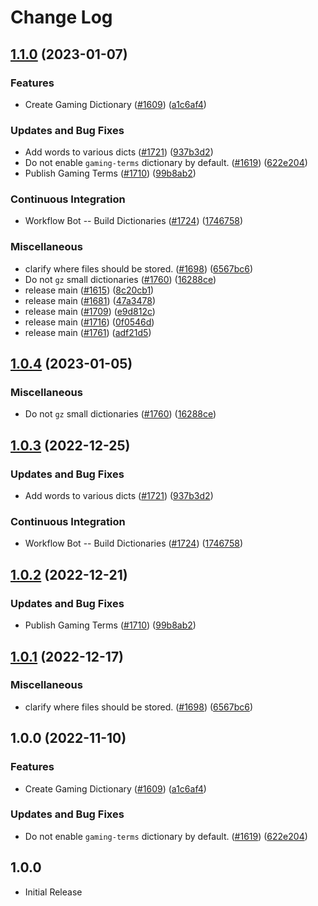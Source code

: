 # Change Log

## [1.1.0](https://github.com/ttasovac/cspell-dicts/compare/@cspell/dict-gaming-terms-v1.0.4...@cspell/dict-gaming-terms@1.1.0) (2023-01-07)


### Features

* Create Gaming Dictionary ([#1609](https://github.com/ttasovac/cspell-dicts/issues/1609)) ([a1c6af4](https://github.com/ttasovac/cspell-dicts/commit/a1c6af4196092e03ed6b3cf550b7b2185a2e7d1a))


### Updates and Bug Fixes

* Add words to various dicts ([#1721](https://github.com/ttasovac/cspell-dicts/issues/1721)) ([937b3d2](https://github.com/ttasovac/cspell-dicts/commit/937b3d2895181736a1451bc4e641732e9c224b93))
* Do not enable `gaming-terms` dictionary by default. ([#1619](https://github.com/ttasovac/cspell-dicts/issues/1619)) ([622e204](https://github.com/ttasovac/cspell-dicts/commit/622e2046c60ec11685fa6bbd51ec750cf36ab337))
* Publish Gaming Terms ([#1710](https://github.com/ttasovac/cspell-dicts/issues/1710)) ([99b8ab2](https://github.com/ttasovac/cspell-dicts/commit/99b8ab280e665677463acddf4b7033cb05e1a3e6))


### Continuous Integration

* Workflow Bot -- Build Dictionaries ([#1724](https://github.com/ttasovac/cspell-dicts/issues/1724)) ([1746758](https://github.com/ttasovac/cspell-dicts/commit/174675897e18e77a6b2a7cf46983fd12f96ffc8f))


### Miscellaneous

* clarify where files should be stored. ([#1698](https://github.com/ttasovac/cspell-dicts/issues/1698)) ([6567bc6](https://github.com/ttasovac/cspell-dicts/commit/6567bc62130404cb32945bdcc3bf07316c839396))
* Do not `gz` small dictionaries ([#1760](https://github.com/ttasovac/cspell-dicts/issues/1760)) ([16288ce](https://github.com/ttasovac/cspell-dicts/commit/16288ced75b3cc640558a983875ed2b2de2b5703))
* release main ([#1615](https://github.com/ttasovac/cspell-dicts/issues/1615)) ([8c20cb1](https://github.com/ttasovac/cspell-dicts/commit/8c20cb186c0683008207540a7d6a2456d577b669))
* release main ([#1681](https://github.com/ttasovac/cspell-dicts/issues/1681)) ([47a3478](https://github.com/ttasovac/cspell-dicts/commit/47a34789c05111e7b3cb693beb5d456bf25a0cb0))
* release main ([#1709](https://github.com/ttasovac/cspell-dicts/issues/1709)) ([e9d812c](https://github.com/ttasovac/cspell-dicts/commit/e9d812c1b0ade305b4519e64803da5bef675ffe5))
* release main ([#1716](https://github.com/ttasovac/cspell-dicts/issues/1716)) ([0f0546d](https://github.com/ttasovac/cspell-dicts/commit/0f0546dd1b66d14743cc170ddd1ba336c225179c))
* release main ([#1761](https://github.com/ttasovac/cspell-dicts/issues/1761)) ([adf21d5](https://github.com/ttasovac/cspell-dicts/commit/adf21d5f6c5e7fd89674b400e12f82104258e5c5))

## [1.0.4](https://github.com/streetsidesoftware/cspell-dicts/compare/@cspell/dict-gaming-terms@1.0.3...@cspell/dict-gaming-terms@1.0.4) (2023-01-05)


### Miscellaneous

* Do not `gz` small dictionaries ([#1760](https://github.com/streetsidesoftware/cspell-dicts/issues/1760)) ([16288ce](https://github.com/streetsidesoftware/cspell-dicts/commit/16288ced75b3cc640558a983875ed2b2de2b5703))

## [1.0.3](https://github.com/streetsidesoftware/cspell-dicts/compare/@cspell/dict-gaming-terms@1.0.2...@cspell/dict-gaming-terms@1.0.3) (2022-12-25)


### Updates and Bug Fixes

* Add words to various dicts ([#1721](https://github.com/streetsidesoftware/cspell-dicts/issues/1721)) ([937b3d2](https://github.com/streetsidesoftware/cspell-dicts/commit/937b3d2895181736a1451bc4e641732e9c224b93))


### Continuous Integration

* Workflow Bot -- Build Dictionaries ([#1724](https://github.com/streetsidesoftware/cspell-dicts/issues/1724)) ([1746758](https://github.com/streetsidesoftware/cspell-dicts/commit/174675897e18e77a6b2a7cf46983fd12f96ffc8f))

## [1.0.2](https://github.com/streetsidesoftware/cspell-dicts/compare/@cspell/dict-gaming-terms@1.0.1...@cspell/dict-gaming-terms@1.0.2) (2022-12-21)


### Updates and Bug Fixes

* Publish Gaming Terms ([#1710](https://github.com/streetsidesoftware/cspell-dicts/issues/1710)) ([99b8ab2](https://github.com/streetsidesoftware/cspell-dicts/commit/99b8ab280e665677463acddf4b7033cb05e1a3e6))

## [1.0.1](https://github.com/streetsidesoftware/cspell-dicts/compare/@cspell/dict-gaming-terms@1.0.0...@cspell/dict-gaming-terms@1.0.1) (2022-12-17)


### Miscellaneous

* clarify where files should be stored. ([#1698](https://github.com/streetsidesoftware/cspell-dicts/issues/1698)) ([6567bc6](https://github.com/streetsidesoftware/cspell-dicts/commit/6567bc62130404cb32945bdcc3bf07316c839396))

## 1.0.0 (2022-11-10)


### Features

* Create Gaming Dictionary ([#1609](https://github.com/streetsidesoftware/cspell-dicts/issues/1609)) ([a1c6af4](https://github.com/streetsidesoftware/cspell-dicts/commit/a1c6af4196092e03ed6b3cf550b7b2185a2e7d1a))


### Updates and Bug Fixes

* Do not enable `gaming-terms` dictionary by default. ([#1619](https://github.com/streetsidesoftware/cspell-dicts/issues/1619)) ([622e204](https://github.com/streetsidesoftware/cspell-dicts/commit/622e2046c60ec11685fa6bbd51ec750cf36ab337))

## 1.0.0

- Initial Release
